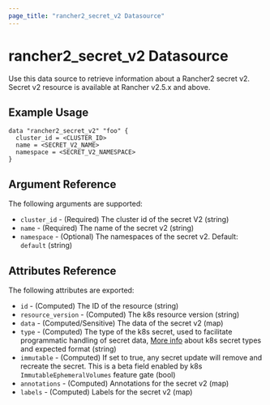 ```yaml
---
page_title: "rancher2_secret_v2 Datasource"
---
```


# rancher2\_secret\_v2 Datasource

Use this data source to retrieve information about a Rancher2 secret v2. Secret v2 resource is available at Rancher v2.5.x and above.

## Example Usage

```hcl
data "rancher2_secret_v2" "foo" {
  cluster_id = <CLUSTER_ID>
  name = <SECRET_V2_NAME>
  namespace = <SECRET_V2_NAMESPACE>
}
```

## Argument Reference

The following arguments are supported:

* `cluster_id` - (Required) The cluster id of the secret V2 (string)
* `name` - (Required) The name of the secret v2 (string)
* `namespace` - (Optional) The namespaces of the secret v2. Default: `default` (string)


## Attributes Reference

The following attributes are exported:

* `id` - (Computed) The ID of the resource (string)
* `resource_version` - (Computed) The k8s resource version (string)
* `data` - (Computed/Sensitive) The data of the secret v2 (map)
* `type` - (Computed) The type of the k8s secret, used to facilitate programmatic handling of secret data, [More info](https://github.com/kubernetes/api/blob/release-1.20/core/v1/types.go#L5772) about k8s secret types and expected format (string)
* `immutable` - (Computed) If set to true, any secret update will remove and recreate the secret. This is a beta field enabled by k8s `ImmutableEphemeralVolumes` feature gate (bool)
* `annotations` - (Computed) Annotations for the secret v2 (map)
* `labels` - (Computed) Labels for the secret v2 (map)
